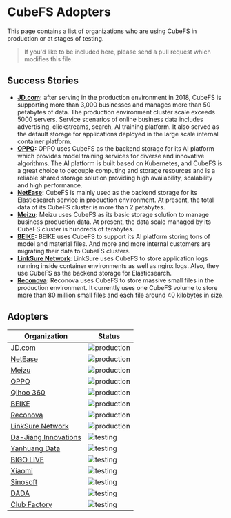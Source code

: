 # CubeFS Adopters

This page contains a list of organizations who are using CubeFS in production or at stages of testing.

>If you'd like to be included here, please send a pull request which modifies this file.

## Success Stories

- **[JD.com](https://www.jd.com):** after serving in the production environment in 2018, CubeFS is supporting more than 3,000 businesses and manages more than 50 petabytes of data. The production environment cluster scale exceeds 5000 servers. Service scenarios of online business data includes advertising, clickstreams, search, AI training platform. It also served as the default storage for applications deployed in the large scale internal container platform.
- **[OPPO](https://www.oppo.com/en):** OPPO uses CubeFS as the backend storage for its AI platform which provides model training services for diverse and innovative algorithms. The AI platform is built based on Kubernetes, and CubeFS is a great choice to decouple computing and storage resources and is a reliable shared storage solution providing high availability, scalability and high performance.
- **[NetEase](https://www.163.com):** CubeFS is mainly used as the backend storage for its Elasticsearch service in production environment. At present, the total data of its CubeFS cluster is more than 2 petabytes.
- **[Meizu](https://www.meizu.com):** Meizu uses CubeFS as its basic storage solution to manage business production data. At present, the data scale managed by its CubeFS cluster is hundreds of terabytes.
- **[BEIKE](https://ke.com):** BEIKE uses CubeFS to support its AI platform storing tons of model and material files. And more and more internal customers are migrating their data to CubeFS clusters.
- **[LinkSure Network](https://cn.wifi.com)**: LinkSure uses CubeFS to store application logs running inside container environments as well as nginx logs. Also, they use CubeFS as the backend storage for Elasticsearch.
- **[Reconova](http://www.reconova.com):** Reconova uses CubeFS to store massive small files in the production environment. It currently uses one CubeFS volume to store more than 80 million small files and each file around 40 kilobytes in size.

## Adopters

| Organization | Status |
| ------------ | ------ |
| [JD.com](https://www.jd.com) | ![production](https://img.shields.io/badge/-production-blue?style=flat) |
| [NetEase](https://www.163.com) | ![production](https://img.shields.io/badge/-production-blue?style=flat) |
| [Meizu](https://www.meizu.com) | ![production](https://img.shields.io/badge/-production-blue?style=flat) |
| [OPPO](https://www.oppo.com/en) | ![production](https://img.shields.io/badge/-production-blue?style=flat) |
| [Qihoo 360](https://www.so.com) | ![production](https://img.shields.io/badge/-production-blue?style=flat) |
| [BEIKE](https://www.ke.com) | ![production](https://img.shields.io/badge/-production-blue?style=flat) |
| [Reconova](http://www.reconova.com) | ![production](https://img.shields.io/badge/-production-blue?style=flat) |
| [LinkSure Network](https://cn.wifi.com) | ![production](https://img.shields.io/badge/-production-blue?style=flat) |
| [Da-Jiang Innovations](https://www.dji.com/cn) | ![testing](https://img.shields.io/badge/-testing-green?style=flat) |
| [Yanhuang Data](https://yanhuangdata.com/) | ![testing](https://img.shields.io/badge/-testing-green?style=flat) |
| [BIGO LIVE](https://www.bigo.tv/cn/) | ![testing](https://img.shields.io/badge/-testing-green?style=flat) |
| [Xiaomi](https://www.mi.com/global/) | ![testing](https://img.shields.io/badge/-testing-green?style=flat) |
| [Sinosoft](http://www.sinosoft.com.cn) | ![testing](https://img.shields.io/badge/-testing-green?style=flat) |
| [DADA](https://about.imdada.cn) | ![testing](https://img.shields.io/badge/-testing-green?style=flat) |
| [Club Factory](https://www.wholeeprime.com/) | ![testing](https://img.shields.io/badge/-testing-green?style=flat) |
